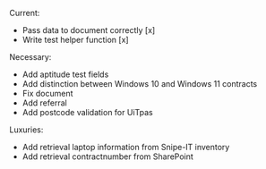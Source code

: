 Current:

- Pass data to document correctly [x]
- Write test helper function [x]

Necessary:

- Add aptitude test fields
- Add distinction between Windows 10 and Windows 11 contracts
- Fix document
- Add referral
- Add postcode validation for UiTpas

Luxuries:

- Add retrieval laptop information from Snipe-IT inventory
- Add retrieval contractnumber from SharePoint
